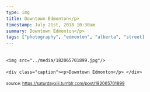 ```yaml
---
type: img
title: Downtown Edmonton</p> 
timestamp: July 21st, 2018 10:30am
summary: Downtown Edmonton</p> 
tags: ["photography", "edmonton", "alberta", "street]
---
```


                
                
                
                                                                                        <img src="../media/182065701899.jpg"/>
                                                                                          <div class="caption"><p>Downtown Edmonton</p> </div>
                                    
                
                
                
                
                                
<small>source: https://saturdayxiii.tumblr.com/post/182065701899</small>